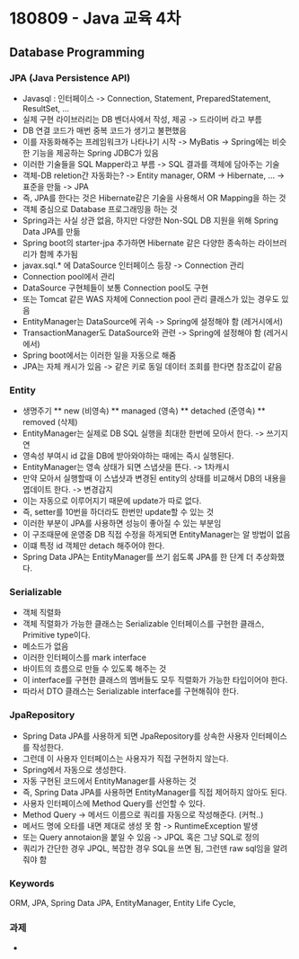 # 180809 - Java 교육 4차
## Database Programming

### JPA (Java Persistence API)
* Javasql : 인터페이스 -> Connection, Statement, PreparedStatement, ResultSet, ...
* 실제 구현 라이브러리는 DB 벤더사에서 작성, 제공 -> 드라이버 라고 부름
* DB 연결 코드가 매번 중복 코드가 생기고 불편했음
* 이를 자동화해주는 프레임워크가 나타나기 시작 -> MyBatis -> Spring에는 비슷한 기능을 제공하는 Spring JDBC가 있음
* 이러한 기술들을 SQL Mapper라고 부름 -> SQL 결과를 객체에 담아주는 기술
* 객체-DB reletion간 자동화는? -> Entity manager, ORM -> Hibernate, ... -> 표준을 만듦 -> JPA
* 즉, JPA를 한다는 것은 Hibernate같은 기술을 사용해서 OR Mapping을 하는 것
* 객체 중심으로 Database 프로그래밍을 하는 것
* Spring과는 사실 상관 없음, 하지만 다양한 Non-SQL DB 지원을 위해 Spring Data JPA를 만듦
* Spring boot의 starter-jpa 추가하면 Hibernate 같은 다양한 종속하는 라이브러리가 함께 추가됨
* javax.sql.* 에 DataSource 인터페이스 등장 -> Connection 관리
* Connection pool에서 관리
* DataSource 구현체들이 보통 Connection pool도 구현
* 또는 Tomcat 같은 WAS 자체에 Connection pool 관리 클래스가 있는 경우도 있음
* EntityManager는 DataSource에 귀속 -> Spring에 설정해야 함 (레거시에서)
* TransactionManager도 DataSource와 관련 -> Spring에 설정해야 함 (레거시에서)
* Spring boot에서는 이러한 일을 자동으로 해줌
* JPA는 자체 캐시가 있음 -> 같은 키로 동일 데이터 조회를 한다면 참조값이 같음

### Entity
* 생명주기
** new (비영속)
** managed (영속)
** detached (준영속)
** removed (삭제)
* EntityManager는 실제로 DB SQL 실행을 최대한 한번에 모아서 한다. -> 쓰기지연
* 영속성 부여시 id 값을 DB에 받아와야하는 때에는 즉시 실행된다.
* EntityManager는 영속 상태가 되면 스냅샷을 뜬다. -> 1차캐시
* 만약 모아서 실행할때 이 스냅샷과 변경된 entity의 상태를 비교해서 DB의 내용을 엽데이트 한다. -> 변경감지
* 이는 자동으로 이루어지기 때문에 update가 따로 없다.
* 즉, setter를 10번을 하더라도 한번만 update할 수 있는 것
* 이러한 부분이 JPA를 사용하면 성능이 좋아질 수 있는 부분임
* 이 구조때문에 운영중 DB 직접 수정을 하게되면 EntityManager는 알 방법이 없음
* 이떄 특정 id 객체만 detach 해주어야 한다.
* Spring Data JPA는 EntityManager를 쓰기 쉽도록 JPA를 한 단계 더 추상화했다.

### Serializable
* 객체 직렬화
* 객체 직렬화가 가능한 클래스는 Serializable 인터페이스를 구현한 클래스, Primitive type이다.
* 메소드가 없음
* 이러한 인터페이스를 mark interface
* 바이트의 흐름으로 만들 수 있도록 해주는 것
* 이 interface를 구현한 클래스의 멤버들도 모두 직렬화가 가능한 타입이어야 한다.
* 따라서 DTO 클래스는 Serializable interface를 구현해줘야 한다.

### JpaRepository
* Spring Data JPA를 사용하게 되면 JpaRepository를 상속한 사용자 인터페이스를 작성한다.
* 그런데 이 사용자 인터페이스는 사용자가 직접 구현하지 않는다.
* Spring에서 자동으로 생성한다.
* 자동 구현된 코드에서 EntityManager를 사용하는 것
* 즉, Spring Data JPA를 사용하면 EntityManager를 직접 제어하지 않아도 된다.
* 사용자 인터페이스에 Method Query를 선언할 수 있다.
* Method Query -> 메서드 이름으로 쿼리를 자동으로 작성해준다. (커헉..)
* 메서드 명에 오타를 내면 제대로 생성 못 함 -> RuntimeException 발생
* 또는 Query annotaion을 붙일 수 있음 -> JPQL 혹은 그냥 SQL로 정의
* 쿼리가 간단한 경우 JPQL, 복잡한 경우 SQL을 쓰면 됨, 그런덴 raw sql임을 알려줘야 함

### Keywords
ORM, JPA, Spring Data JPA, EntityManager, Entity Life Cycle, 

### 과제
* 
